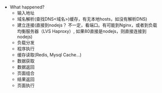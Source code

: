 * What happened?
    * 输入地址
    * 域名解析(查找DNS<域名>)缓存，有无本地hosts，如没有解析DNS)
    * 建立连接(直接到nodejs？ 不一定，看端口。有可能到Nginx，或者到负载均衡服务器（LVS Haproxy）, 如果80直接是nodejs，则直接连接到nodejs)
    * 负载分发
    * 程序执行
    * 缓存读取(Redis, Mysql Cache...)
    * 数据获取
    * 数据返回
    * 页面组合
    * 结果返回
    * 页面执行
